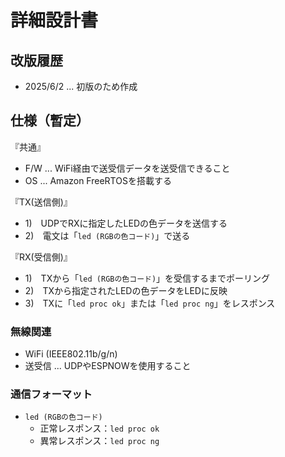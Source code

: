 # 詳細設計書

## 改版履歴
- 2025/6/2 ... 初版のため作成

## 仕様（暫定）

『共通』

- F/W ... WiFi経由で送受信データを送受信できること
- OS ... Amazon FreeRTOSを搭載する

『TX(送信側)』

- 1)　UDPでRXに指定したLEDの色データを送信する
- 2)　電文は「`led (RGBの色コード)`」で送る

『RX(受信側)』

- 1)　TXから「`led (RGBの色コード)`」を受信するまでポーリング
- 2)　TXから指定されたLEDの色データをLEDに反映
- 3)　TXに「`led proc ok`」または「`led proc ng`」をレスポンス

### 無線関連

- WiFi (IEEE802.11b/g/n)
- 送受信 ... UDPやESPNOWを使用すること

### 通信フォーマット

- `led (RGBの色コード)`
  - 正常レスポンス：`led proc ok`
  - 異常レスポンス：`led proc ng`